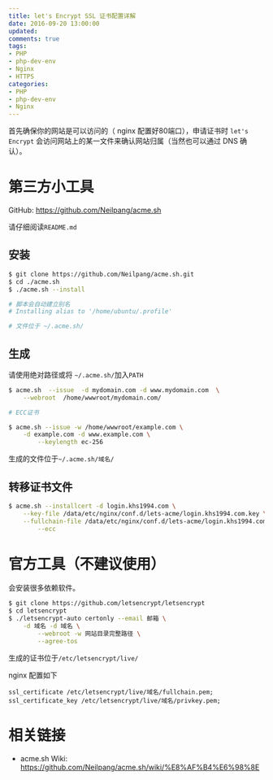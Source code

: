 ```yaml
---
title: let's Encrypt SSL 证书配置详解
date: 2016-09-20 13:00:00
updated:
comments: true
tags:
- PHP
- php-dev-env
- Nginx
- HTTPS
categories:
- PHP
- php-dev-env
- Nginx
---
```


首先确保你的网站是可以访问的（ nginx 配置好80端口），申请证书时 `let's Encrypt` 会访问网站上的某一文件来确认网站归属（当然也可以通过 DNS 确认）。

<!--more-->

# 第三方小工具

GitHub: https://github.com/Neilpang/acme.sh

请仔细阅读`README.md`

## 安装

```bash
$ git clone https://github.com/Neilpang/acme.sh.git
$ cd ./acme.sh
$ ./acme.sh --install

# 脚本会自动建立别名
# Installing alias to '/home/ubuntu/.profile'

# 文件位于 ~/.acme.sh/

```

## 生成

请使用绝对路径或将 `~/.acme.sh/`加入`PATH`

```bash
$ acme.sh  --issue  -d mydomain.com -d www.mydomain.com  \
    --webroot  /home/wwwroot/mydomain.com/

# ECC证书

$ acme.sh --issue -w /home/wwwroot/example.com \
    -d example.com -d www.example.com \
		--keylength ec-256
```

生成的文件位于`~/.acme.sh/域名/`

## 转移证书文件

```bash
$ acme.sh --installcert -d login.khs1994.com \
    --key-file /data/etc/nginx/conf.d/lets-acme/login.khs1994.com.key \
    --fullchain-file /data/etc/nginx/conf.d/lets-acme/login.khs1994.com.cer \
		--ecc
```

# 官方工具（不建议使用）

会安装很多依赖软件。

```bash
$ git clone https://github.com/letsencrypt/letsencrypt
$ cd letsencrypt
$ ./letsencrypt-auto certonly --email 邮箱 \
    -d 域名 -d 域名 \
		--webroot -w 网站目录完整路径 \
		--agree-tos
```

生成的证书位于`/etc/letsencrypt/live/`

nginx 配置如下

```nginx
ssl_certificate /etc/letsencrypt/live/域名/fullchain.pem;    
ssl_certificate_key /etc/letsencrypt/live/域名/privkey.pem;
```

# 相关链接

* acme.sh Wiki: https://github.com/Neilpang/acme.sh/wiki/%E8%AF%B4%E6%98%8E

